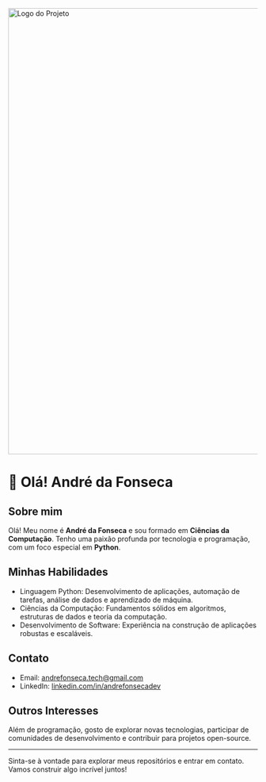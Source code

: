 <img src="https://static.vecteezy.com/system/resources/previews/002/202/047/non_2x/blue-high-tech-futuristic-cyberspace-technology-background-free-vector.jpg" alt="Logo do Projeto" width="900">


# 👋 Olá! André da Fonseca

## Sobre mim
Olá! Meu nome é **André da Fonseca** e sou formado em **Ciências da Computação**. Tenho uma paixão profunda por tecnologia e programação, com um foco especial em **Python**.

## Minhas Habilidades
- Linguagem Python: Desenvolvimento de aplicações, automação de tarefas, análise de dados e aprendizado de máquina.
- Ciências da Computação: Fundamentos sólidos em algoritmos, estruturas de dados e teoria da computação.
- Desenvolvimento de Software: Experiência na construção de aplicações robustas e escaláveis.

<!--## Projetos
Aqui estão alguns dos meus projetos em destaque:

1. **Projeto A**: Uma aplicação web desenvolvida em Python.
2. **Projeto B**: Um script de automação para tarefas diárias.
3. **Projeto C**: Um modelo de aprendizado de máquina para análise de dados.-->

## Contato
- Email: andrefonseca.tech@gmail.com
- LinkedIn: [linkedin.com/in/andrefonsecadev](www.linkedin.com/in/andrefonsecadev)

## Outros Interesses
Além de programação, gosto de explorar novas tecnologias, participar de comunidades de desenvolvimento e contribuir para projetos open-source.

---

Sinta-se à vontade para explorar meus repositórios e entrar em contato. Vamos construir algo incrível juntos!

